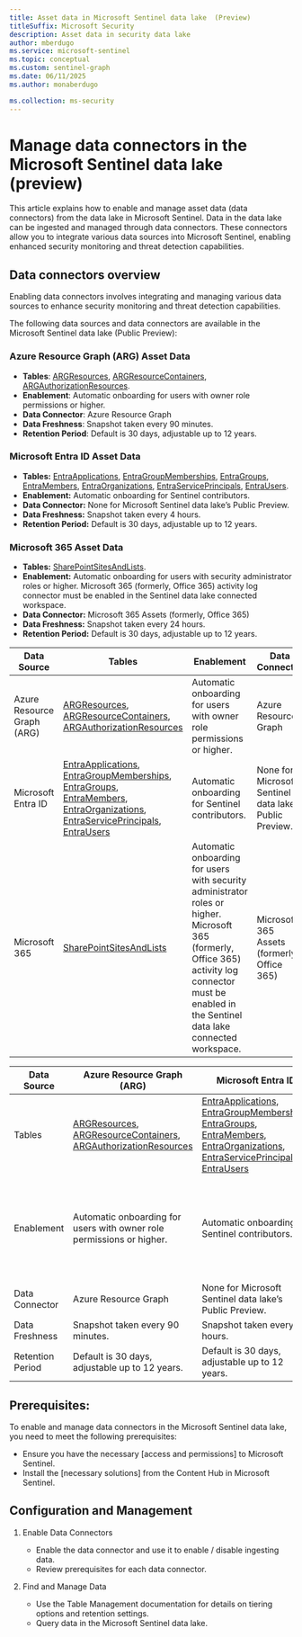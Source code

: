 ```yaml
---  
title: Asset data in Microsoft Sentinel data lake  (Preview)
titleSuffix: Microsoft Security  
description: Asset data in security data lake 
author: mberdugo  
ms.service: microsoft-sentinel  
ms.topic: conceptual
ms.custom: sentinel-graph
ms.date: 06/11/2025
ms.author: monaberdugo  

ms.collection: ms-security  
---
```


# Manage data connectors in the Microsoft Sentinel data lake (preview)

This article explains how to enable and manage asset data (data connectors) from the data lake in Microsoft Sentinel. Data in the data lake can be ingested and managed through data connectors. These connectors allow you to integrate various data sources into Microsoft Sentinel, enabling enhanced security monitoring and threat detection capabilities.

## Data connectors overview

Enabling data connectors involves integrating and managing various data sources to enhance security monitoring and threat detection capabilities.

The following data sources and data connectors are available in the Microsoft Sentinel data lake (Public Preview):

### Azure Resource Graph (ARG) Asset Data

- **Tables**: [ARGResources](./asset-data-tables.md#arg-resources), [ARGResourceContainers](./asset-data-tables.md#arg-resource-containers), [ARGAuthorizationResources](./asset-data-tables.md#arg-authorization-resources).
- **Enablement**: Automatic onboarding for users with owner role permissions or higher.
- **Data Connector**: Azure Resource Graph
- **Data Freshness**: Snapshot taken every 90 minutes.
- **Retention Period**: Default is 30 days, adjustable up to 12 years.

### Microsoft Entra ID Asset Data

- **Tables:** [EntraApplications](./asset-data-tables.md#entra-applications), [EntraGroupMemberships](./asset-data-tables.md#entra-group-memberships), [EntraGroups](./asset-data-tables.md#entra-groups), [EntraMembers](./asset-data-tables.md#entra-members), [EntraOrganizations](./asset-data-tables.md#entra-organizations), [EntraServicePrincipals](./asset-data-tables.md#entra-service-principals), [EntraUsers](./asset-data-tables.md#entra-users).
- **Enablement:** Automatic onboarding for Sentinel contributors.
- **Data Connector:** None for Microsoft Sentinel data lake’s Public Preview.
- **Data Freshness:** Snapshot taken every 4 hours.
- **Retention Period:** Default is 30 days, adjustable up to 12 years.

### Microsoft 365 Asset Data

- **Tables:** [SharePointSitesAndLists](./asset-data-tables.md#sharepoint-sites-and-lists).
- **Enablement:** Automatic onboarding for users with security administrator roles or higher. Microsoft 365 (formerly, Office 365) activity log connector must be enabled in the Sentinel data lake connected workspace.
- **Data Connector:** Microsoft 365 Assets (formerly, Office 365)
- **Data Freshness:** Snapshot taken every 24 hours.
- **Retention Period:** Default is 30 days, adjustable up to 12 years.

| Data Source                  | Tables                                                                                                                                                                                                                                         | Enablement                                                                                                                        | Data Connector                                 | Data Freshness                  | Retention Period                                 |
|------------------------------|-----------------------------------------------------------------------------------------------------------------------------------------------------------------------------------------------------------------------------------------------|-----------------------------------------------------------------------------------------------------------------------------------|------------------------------------------------|-------------------------------|--------------------------------------------------|
| Azure Resource Graph (ARG)   | [ARGResources](./asset-data-tables.md#arg-resources), [ARGResourceContainers](./asset-data-tables.md#arg-resource-containers), [ARGAuthorizationResources](./asset-data-tables.md#arg-authorization-resources)                           | Automatic onboarding for users with owner role permissions or higher.                                                             | Azure Resource Graph                            | Snapshot taken every 90 minutes. | Default is 30 days, adjustable up to 12 years.   |
| Microsoft Entra ID           | [EntraApplications](./asset-data-tables.md#entra-applications), [EntraGroupMemberships](./asset-data-tables.md#entra-group-memberships), [EntraGroups](./asset-data-tables.md#entra-groups), [EntraMembers](./asset-data-tables.md#entra-members), [EntraOrganizations](./asset-data-tables.md#entra-organizations), [EntraServicePrincipals](./asset-data-tables.md#entra-service-principals), [EntraUsers](./asset-data-tables.md#entra-users) | Automatic onboarding for Sentinel contributors.                                                                                   | None for Microsoft Sentinel data lake’s Public Preview. | Snapshot taken every 4 hours.   | Default is 30 days, adjustable up to 12 years.   |
| Microsoft 365                | [SharePointSitesAndLists](./asset-data-tables.md#sharepoint-sites-and-lists)                                                                                                                              | Automatic onboarding for users with security administrator roles or higher. Microsoft 365 (formerly, Office 365) activity log connector must be enabled in the Sentinel data lake connected workspace. | Microsoft 365 Assets (formerly, Office 365)     | Snapshot taken every 24 hours.   | Default is 30 days, adjustable up to 12 years.   |

| Data Source      | Azure Resource Graph (ARG)                                                                                                                                                                                     | Microsoft Entra ID                                                                                                                                                                                                                                                                                                                                                                                                                               | Microsoft 365                                                                                                                                                                                          |   |
|------------------|----------------------------------------------------------------------------------------------------------------------------------------------------------------------------------------------------------------|--------------------------------------------------------------------------------------------------------------------------------------------------------------------------------------------------------------------------------------------------------------------------------------------------------------------------------------------------------------------------------------------------------------------------------------------------|--------------------------------------------------------------------------------------------------------------------------------------------------------------------------------------------------------|---|
| Tables           | [ARGResources](./asset-data-tables.md#arg-resources), [ARGResourceContainers](./asset-data-tables.md#arg-resource-containers), [ARGAuthorizationResources](./asset-data-tables.md#arg-authorization-resources) | [EntraApplications](./asset-data-tables.md#entra-applications), [EntraGroupMemberships](./asset-data-tables.md#entra-group-memberships), [EntraGroups](./asset-data-tables.md#entra-groups), [EntraMembers](./asset-data-tables.md#entra-members), [EntraOrganizations](./asset-data-tables.md#entra-organizations), [EntraServicePrincipals](./asset-data-tables.md#entra-service-principals), [EntraUsers](./asset-data-tables.md#entra-users) | [SharePointSitesAndLists](./asset-data-tables.md#sharepoint-sites-and-lists)                                                                                                                           |   |
| Enablement       | Automatic onboarding for users with owner role permissions or higher.                                                                                                                                          | Automatic onboarding for Sentinel contributors.                                                                                                                                                                                                                                                                                                                                                                                                  | Automatic onboarding for users with security administrator roles or higher. Microsoft 365 (formerly, Office 365) activity log connector must be enabled in the Sentinel data lake connected workspace. |   |
| Data Connector   | Azure Resource Graph                                                                                                                                                                                           | None for Microsoft Sentinel data lake’s Public Preview.                                                                                                                                                                                                                                                                                                                                                                                          | Microsoft 365 Assets (formerly, Office 365)                                                                                                                                                            |   |
| Data Freshness   | Snapshot taken every 90 minutes.                                                                                                                                                                               | Snapshot taken every 4 hours.                                                                                                                                                                                                                                                                                                                                                                                                                    | Snapshot taken every 24 hours.                                                                                                                                                                         |   |
| Retention Period | Default is 30 days, adjustable up to 12 years.                                                                                                                                                                 | Default is 30 days, adjustable up to 12 years.                                                                                                                                                                                                                                                                                                                                                                                                   | Default is 30 days, adjustable up to 12 years.                                                                                                                                                         |   |

## Prerequisites:

To enable and manage data connectors in the Microsoft Sentinel data lake, you need to meet the following prerequisites:

- Ensure you have the necessary [access and permissions] to Microsoft Sentinel.
- Install the [necessary solutions] from the Content Hub in Microsoft Sentinel.

## Configuration and Management

1. Enable Data Connectors

    - Enable the data connector and use it to enable / disable ingesting data.
    - Review prerequisites for each data connector.

1. Find and Manage Data

    - Use the Table Management documentation for details on tiering options and retention settings.
    - Query data in the Microsoft Sentinel data lake.

